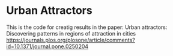 # Urban Attractors
This is the code for creatig results in the paper: Urban attractors: Discovering patterns in regions of attraction in cities
https://journals.plos.org/plosone/article/comments?id=10.1371/journal.pone.0250204
